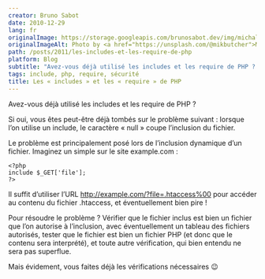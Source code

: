 ```yaml
---
creator: Bruno Sabot
date: 2010-12-29
lang: fr
originalImage: https://storage.googleapis.com/brunosabot.dev/img/michal-balog-ci4jDRiIIYE-unsplash.jpeg
originalImageAlt: Photo by <a href="https://unsplash.com/@mikbutcher">Michal Balog</a> on <a href="https://unsplash.com">Unsplash</a>.
path: /posts/2011/les-includes-et-les-require-de-php
platform: Blog
subtitle: "Avez-vous déjà utilisé les includes et les require de PHP ? Si oui, vous êtes peut-être déjà tombés sur le problème suivant : lorsque l’on utilise un include, le caractère « null » coupe l’inclusion du fichier."
tags: include, php, require, sécurité
title: Les « includes » et les « require » de PHP
---
```


Avez-vous déjà utilisé les includes et les require de PHP ?

Si oui, vous êtes peut-être déjà tombés sur le problème suivant : lorsque l’on utilise un include, le caractère « null » coupe l’inclusion du fichier.

Le problème est principalement posé lors de l’inclusion dynamique d’un fichier. Imaginez un simple sur le site example.com :

```
<?php
include $_GET['file'];
?>
```

Il suffit d’utiliser l’URL http://example.com/?file=.htaccess%00 pour accéder au contenu du fichier .htaccess, et éventuellement bien pire !

Pour résoudre le problème ? Vérifier que le fichier inclus est bien un fichier que l’on autorise à l’inclusion, avec éventuellement un tableau des fichiers autorisés, tester que le fichier est bien un fichier PHP (et donc que le contenu sera interprété), et toute autre vérification, qui bien entendu ne sera pas superflue.

Mais évidement, vous faites déjà les vérifications nécessaires 😉
